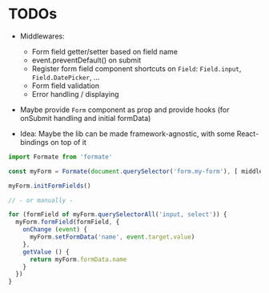 # TODOs

- Middlewares:
  - Form field getter/setter based on field name
  - event.preventDefault() on submit
  - Register form field component shortcuts on `Field`: `Field.input`, `Field.DatePicker`, ...
  - Form field validation
  - Error handling / displaying

- Maybe provide `Form` component as prop and provide hooks (for onSubmit handling and initial formData)
- Idea: Maybe the lib can be made framework-agnostic, with some React-bindings on top of it


```js
import Formate from 'formate'

const myForm = Formate(document.querySelector('form.my-form'), [ middleware ])

myForm.initFormFields()

// - or manually -

for (formField of myForm.querySelectorAll('input, select')) {
  myForm.formField(formField, {
    onChange (event) {
      myForm.setFormData('name', event.target.value)
    },
    getValue () {
      return myForm.formData.name
    }
  })
}
```
